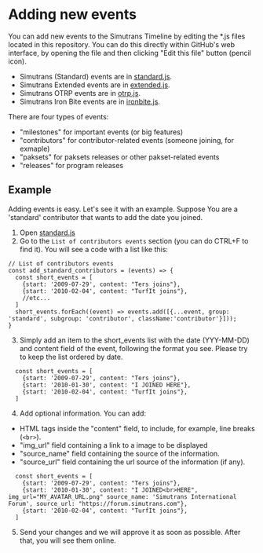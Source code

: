 # Adding new events

You can add new events to the Simutrans Timeline by editing the *.js files located in this repository. You can do this directly within GitHub's web interface, by opening the file and then clicking "Edit this file" button (pencil icon).
- Simutrans (Standard) events are in [standard.js](./standard.js).
- Simutrans Extended events are in [extended.js](./extended.js).
- Simutrans OTRP events are in [otrp.js](./otrp.js).
- Simutrans Iron Bite events are in [ironbite.js](./ironbite.js).

There are four types of events:
- "milestones" for important events (or big features)
- "contributors" for contributor-related events (someone joining, for exmaple)
- "paksets" for paksets releases or other pakset-related events
- "releases" for program releases

## Example
Adding events is easy. Let's see it with an example. Suppose You are a 'standard' contributor that wants to add the date you joined.
1. Open [standard.js](./standard.js)
2. Go to the ``List of contributors events`` section (you can do CTRL+F to find it). You will see a code with a list like this:
```
// List of contributors events
const add_standard_contributors = (events) => {
  const short_events = [
    {start: '2009-07-29', content: "Ters joins"},
    {start: '2010-02-04', content: "TurfIt joins"},
    //etc...
  ]
  short_events.forEach((event) => events.add([{...event, group: 'standard', subgroup: 'contributor', className:'contributor'}]));
}
```
3. Simply add an item to the short_events list with the date (YYY-MM-DD) and content field of the event, following the format you see. Please try to keep the list ordered by date.
```
  const short_events = [
    {start: '2009-07-29', content: "Ters joins"},
    {start: '2010-01-30', content: "I JOINED HERE"},
    {start: '2010-02-04', content: "TurfIt joins"},
  ]
```
4. Add optional information. You can add:
- HTML tags inside the "content" field, to include, for example, line breaks (`<br>`).
- "img_url" field containing a link to a image to be displayed
- "source_name" field containing the source of the information.
- "source_url" field containing the url source of the information (if any).
```
  const short_events = [
    {start: '2009-07-29', content: "Ters joins"},
    {start: '2010-01-30', content: "I JOINED<br>HERE", img_url="MY_AVATAR_URL.png" source_name: 'Simutrans International Forum', source_url: "https://forum.simutrans.com"},
    {start: '2010-02-04', content: "TurfIt joins"},
  ]
```
5. Send your changes and we will approve it as soon as possible. After that, you will see them online.
